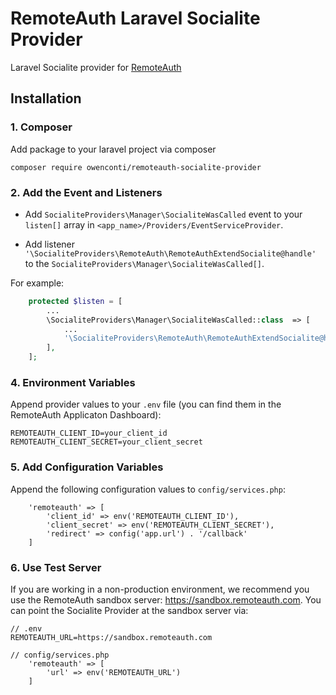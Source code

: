 # RemoteAuth Laravel Socialite Provider

Laravel Socialite provider for [RemoteAuth](https://remoteauth.com)

## Installation

### 1. Composer

Add package to your laravel project via composer

    composer require owenconti/remoteauth-socialite-provider

### 2. Add the Event and Listeners

* Add `SocialiteProviders\Manager\SocialiteWasCalled` event to your `listen[]` array  in `<app_name>/Providers/EventServiceProvider`.

* Add listener `'\SocialiteProviders\RemoteAuth\RemoteAuthExtendSocialite@handle'` to the `SocialiteProviders\Manager\SocialiteWasCalled[]`.


For example:
``` php
    protected $listen = [
        ...
        \SocialiteProviders\Manager\SocialiteWasCalled::class  => [
            ...
            '\SocialiteProviders\RemoteAuth\RemoteAuthExtendSocialite@handle',
        ],
    ];
```

### 4. Environment Variables

Append provider values to your `.env` file (you can find them in the RemoteAuth Applicaton Dashboard):

```
REMOTEAUTH_CLIENT_ID=your_client_id
REMOTEAUTH_CLIENT_SECRET=your_client_secret
```

### 5. Add Configuration Variables

Append the following configuration values to `config/services.php`:

```
    'remoteauth' => [
        'client_id' => env('REMOTEAUTH_CLIENT_ID'),
        'client_secret' => env('REMOTEAUTH_CLIENT_SECRET'),
        'redirect' => config('app.url') . '/callback'
    ]
```

### 6. Use Test Server

If you are working in a non-production environment, we recommend you use the RemoteAuth sandbox server: https://sandbox.remoteauth.com. You can point the Socialite Provider at the sandbox server via:

```
// .env
REMOTEAUTH_URL=https://sandbox.remoteauth.com
```

```
// config/services.php
    'remoteauth' => [
        'url' => env('REMOTEAUTH_URL')
    ]
```
